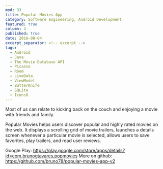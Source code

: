 ```yaml
---
mod: 33
title: Popular Movies App
category: Software Engineering, Android Development
featured: true
column: 3
published: true
date: 2018-08-04
excerpt_separator: <!-- excerpt -->
tags:
  - Android
  - Java
  - The Movie Database API
  - Picasso
  - Room
  - LiveData
  - ViewModel
  - ButterKnife
  - SQLite
  - Icons8
---
```


Most of us can relate to kicking back on the couch and enjoying a movie with friends and family.
<!-- excerpt -->
Popular Movies helps users discover popular and highly rated movies on the web. It displays a scrolling grid of movie trailers, launches a details screen whenever a particular movie is selected, allows users to save favorites, play trailers, and read user reviews.

Google Play: https://play.google.com/store/apps/details?id=com.brunogtavares.popmovies
More on github: https://github.com/bruno78/popular-movies-app-v2

